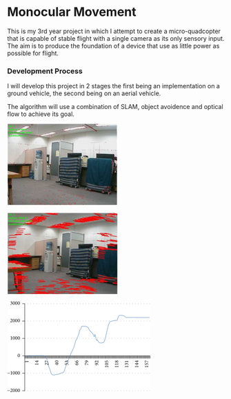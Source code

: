 # Monocular Movement
This is my 3rd year project in which I attempt to create a micro-quadcopter that is capable of stable
flight with a single camera as its only sensory input. The aim is to produce the foundation of a
device that use as little power as possible for flight. 

### Development Process
I will develop this project in 2 stages the first being an implementation on a ground vehicle, the
second being on an aerial vehicle.

The algorithm will use a combination of SLAM, object avoidence and optical flow to achieve its goal.

![starting pose](img/starting.png)

![optical flow movement](img/movement.png)

![displacement graph](img/displacement_graph.png)
